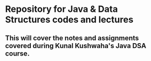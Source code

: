 # Repository for Java & Data Structures codes and lectures 
## This will cover the notes and assignments covered during Kunal Kushwaha's Java DSA course.